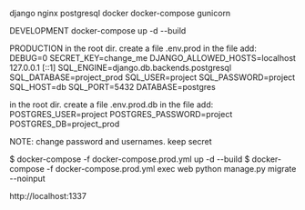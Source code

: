 django
nginx
postgresql
docker
docker-compose
gunicorn

DEVELOPMENT
docker-compose up -d --build

PRODUCTION
in the root dir. create a file .env.prod
in the file add: 
    DEBUG=0
    SECRET_KEY=change_me
    DJANGO_ALLOWED_HOSTS=localhost 127.0.0.1 [::1]
    SQL_ENGINE=django.db.backends.postgresql
    SQL_DATABASE=project_prod
    SQL_USER=project
    SQL_PASSWORD=project
    SQL_HOST=db
    SQL_PORT=5432
    DATABASE=postgres

in the root dir. create a file .env.prod.db
in the file add: 
    POSTGRES_USER=project
    POSTGRES_PASSWORD=project
    POSTGRES_DB=project_prod

NOTE: change password and usernames. keep secret

$ docker-compose -f docker-compose.prod.yml up -d --build
$ docker-compose -f docker-compose.prod.yml exec web python manage.py migrate --noinput

http://localhost:1337